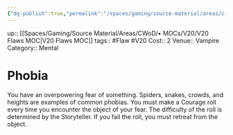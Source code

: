 ```yaml
---
{"dg-publish":true,"permalink":"/spaces/gaming/source-material/areas/c-wo-d/genre/vampire/v20/merits-and-flaws/phobia/","dgHomeLink":true,"dgPassFrontmatter":true}
---
```


up:: [[Spaces/Gaming/Source Material/Areas/CWoD/• MOCs/V20/V20 Flaws MOC|V20 Flaws MOC]]
tags:: #Flaw #V20 
Cost:: 2
Venue:: Vampire
Category:: Mental
# Phobia
You have an overpowering fear of something. Spiders,
snakes, crowds, and heights are examples of common
phobias. You must make a Courage roll every time
you encounter the object of your fear. The difficulty of
the roll is determined by the Storyteller. If you fail the
roll, you must retreat from the object.
